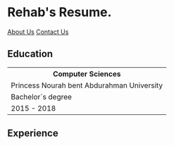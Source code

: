# Rehab's Resume.

[About Us](about.md)      [Contact Us](contact.md)

<h2> Education </h2>

<table>
  <tr>
    <th>Computer Sciences</th>
  </tr>
  <tr>
    <td>Princess Nourah bent Abdurahman University</td>
  </tr>
  <tr>
    <td>Bachelor`s degree</td>
  </tr>
  <tr>
    <td>2015 - 2018</td>
  </tr>
</table>


<h2>Experience</h2>


